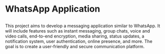 # WhatsApp Application
## 
This project aims to develop a messaging application similar to WhatsApp. It will include features such as instant messaging, group chats, voice and video calls, end-to-end encryption, media sharing, status updates, a notification system, user authentication, online presence, and more. The goal is to create a user-friendly and secure communication platform.
